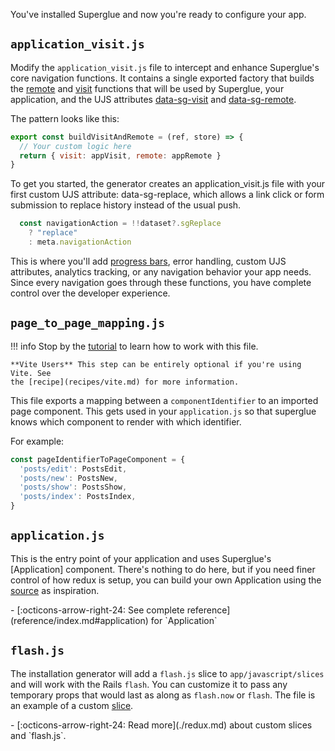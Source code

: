 You've installed Superglue and now you're ready to configure your app.

## `application_visit.js`

Modify the `application_visit.js` file to intercept and enhance Superglue's core
navigation functions. It contains a single exported factory that builds the
[remote] and [visit] functions that will be used by Superglue, your application,
and the UJS attributes [data-sg-visit] and [data-sg-remote].

The pattern looks like this:

```js
export const buildVisitAndRemote = (ref, store) => {
  // Your custom logic here
  return { visit: appVisit, remote: appRemote }
}
```

To get you started, the generator creates an application_visit.js file with your
first custom UJS attribute: data-sg-replace, which allows a link click or form
submission to replace history instead of the usual push.

```js
  const navigationAction = !!dataset?.sgReplace
    ? "replace"
    : meta.navigationAction
```

This is where you'll add [progress bars], error handling, custom UJS attributes,
analytics tracking, or any navigation behavior your app needs. Since every
navigation goes through these functions, you have complete control over the
developer experience.

[remote]: requests.md#remote
[visit]: requests.md#visit
[data-sg-remote]: ujs.md#data-sg-remote
[data-sg-visit]: ujs.md#data-sg-visit
[progress bars]: recipes/progress-bar.md


## `page_to_page_mapping.js`

!!! info
    Stop by the [tutorial] to learn how to work with this file.

    **Vite Users** This step can be entirely optional if you're using Vite. See
    the [recipe](recipes/vite.md) for more information.

This file exports a mapping between a `componentIdentifier` to an imported page
component. This gets used in your `application.js` so that superglue knows
which component to render with which identifier.

For example:

```js
const pageIdentifierToPageComponent = {
  'posts/edit': PostsEdit,
  'posts/new': PostsNew,
  'posts/show': PostsShow,
  'posts/index': PostsIndex,
}
```

[tutorial]: tutorial.md

## `application.js`

This is the entry point of your application and uses Superglue's [Application]
component. There's nothing to do here, but if you need finer control of
how redux is setup, you can build your own Application using the [source] as
inspiration.

[source]: https://github.com/thoughtbot/superglue/blob/main/superglue/lib/index.tsx#L114

<div class="grid cards" markdown>
  -  [:octicons-arrow-right-24: See complete reference](reference/index.md#application)
     for `Application`
</div>

## `flash.js`

The installation generator will add a `flash.js` slice to
`app/javascript/slices` and will work with the Rails `flash`. You can customize
it to pass any temporary props that would last as along as `flash.now` or
`flash`. The file is an example of a custom [slice](./redux.md#flashjs).

<div class="grid cards" markdown>
  -  [:octicons-arrow-right-24: Read more](./redux.md)
      about custom slices and `flash.js`.
</div>


[buildStore]: reference/index.md#buildstore
[visitAndRemote]: requests.md
[mapping]: reference/index.md#mapping
[installation]: installation.md

